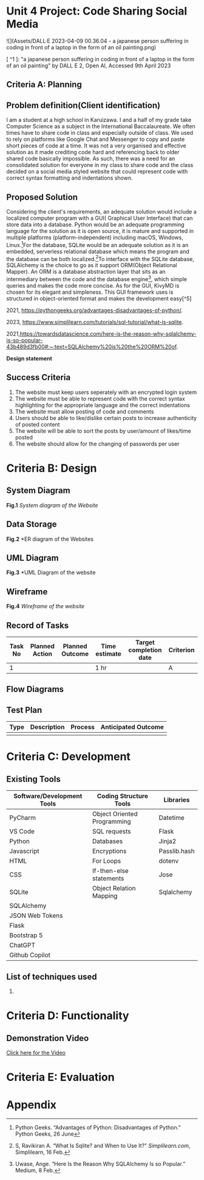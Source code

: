 # Unit 4 Project: Code Sharing Social Media

![](Assets/DALL·E 2023-04-09 00.36.04 - a japanese person suffering in coding in front of a laptop in the form of an oil painting.png)

[ ^1 ]: "a japanese person suffering in coding in front of a laptop in the form of an oil painting" by DALL E 2, Open AI, Accessed 9th April 2023

## Criteria A: Planning

## Problem definition(Client identification)

I am a student at a high school in Karuizawa. I and a half of my grade take Computer Science as a subject in the International Baccalaureate. We often times have to share code in class and especially outside of class. We used to rely on platforms like Google Chat and Messenger to copy and paste short pieces of code at a time. It was not a very organised and effective solution as it made crediting code hard and referencing back to older shared code basically impossible. As such, there was a need for an consolidated solution for everyone in my class to share code and the class decided on a social media styled website that could represent code with correct syntax formatting and indentations shown.

## Proposed Solution

Considering the client's requirements, an adequate solution would include a localized computer program with a GUI(
Graphical User Interface) that can store data into a database. Python would be an adequate programming language for the
solution as it is open source, it is mature and supported in multiple platforms (platform-independent) including macOS,
Windows, Linux.[^2]For the database, SQLite would be an adequate solution as it is an embedded, serverless relational
database which means the program and the database can be both localized.[^3]To interface with the SQLite database,
SQLAlchemy is the choice to go as it support ORM(Object Relational Mapper). An ORM is a database abstraction layer that
sits as an intermediary between the code and the database engine[^4], which simple queries and makes the code more
concise. As for the GUI, KivyMD is chosen for its elegant and simpleness. This GUI framework uses is structured in
object-oriented format and makes the development easy[^5]

[^2]: Python Geeks. “Advantages of Python: Disadvantages of Python.” Python Geeks, 26 June

2021, https://pythongeeks.org/advantages-disadvantages-of-python/.

[^3]: S, Ravikiran A. “What Is Sqlite? and When to Use It?” *Simplilearn.com*, Simplilearn, 16 Feb.

2023, https://www.simplilearn.com/tutorials/sql-tutorial/what-is-sqlite.

[^4]:  Uwase, Ange. “Here Is the Reason Why SQLAlchemy Is so Popular.” Medium, 8 Feb.

2021,https://towardsdatascience.com/here-is-the-reason-why-sqlalchemy-is-so-popular-43b489d3fb00#:~:text=SQLAlchemy%20is%20the%20ORM%20of.

**Design statement**



## Success Criteria

1. The website must keep users seperately with an encrypted login system
1. The website must be able to represent code with the correct syntax highlighting for the appropriate language and the correct indentations
1. The website must allow posting of code and comments
1. Users should be able to like/dislike certain posts to increase authenticity of posted content
1. The website will be able to sort the posts by user/amount of likes/time posted
1. The website should allow for the changing of passwords per user

# Criteria B: Design

## System Diagram



**Fig.1** *System diagram of the Website*

## Data Storage

**Fig.2** *ER diagram of the Websites

## UML Diagram

**Fig.3** *UML Diagram of the website

## Wireframe

**Fig.4** *Wireframe of the website*

## Record of Tasks

| Task No | Planned Action | Planned Outcome | Time estimate | Target completion date | Criterion |
| ------- | -------------- | --------------- | ------------- | ---------------------- | --------- |
| 1       |                |                 | 1 hr          |                        | A         |

## Flow Diagrams



## Test Plan

| Type | Description | Process | Anticipated Outcome |
| ---- | ----------- | ------- | ------------------- |
|      |             |         |                     |

# Criteria C: Development

## Existing Tools

| Software/Development Tools | Coding Structure Tools      | Libraries    |
| -------------------------- | --------------------------- | ------------ |
| PyCharm                    | Object Oriented Programming | Datetime     |
| VS Code                    | SQL requests                | Flask        |
| Python                     | Databases                   | Jinja2       |
| Javascript                 | Encryptions                 | Passlib.hash |
| HTML                       | For Loops                   | dotenv       |
| CSS                        | If-then-else statements     | Jose         |
| SQLite                     | Object Relation Mapping     | Sqlalchemy   |
| SQLAlchemy                 |                             |              |
| JSON Web Tokens            |                             |              |
| Flask                      |                             |              |
| Bootstrap 5                |                             |              |
| ChatGPT                    |                             |              |
| Github Copilot             |                             |              |

## List of techniques used

1. 

# Criteria D: Functionality

## Demonstration Video

[Click here for the Video]()





# Criteria E: Evaluation

# Appendix

